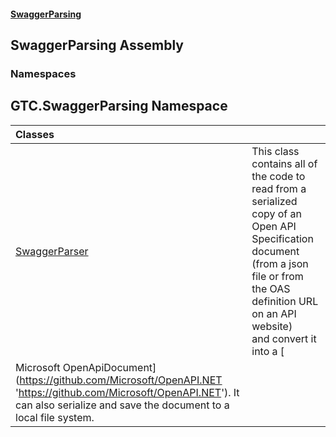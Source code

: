 #### [SwaggerParsing](SwaggerParsing.md 'SwaggerParsing')

## SwaggerParsing Assembly
### Namespaces

<a name='GTC.SwaggerParsing'></a>

## GTC.SwaggerParsing Namespace

| Classes | |
| :--- | :--- |
| [SwaggerParser](SwaggerParser.md 'GTC.SwaggerParsing.SwaggerParser') | This class contains all of the code to read from a serialized copy of an<br/>Open API Specification document (from a json file or from the OAS definition URL on an API website)<br/>and convert it into a [
            Microsoft OpenApiDocument](https://github.com/Microsoft/OpenAPI.NET 'https://github.com/Microsoft/OpenAPI.NET'). It can also serialize and save the document to a local file system. |
